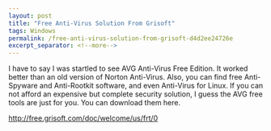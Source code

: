 ```yaml
---
layout: post
title: "Free Anti-Virus Solution From Grisoft"
tags: Windows
permalink: /free-anti-virus-solution-from-grisoft-d4d2ee24726e
excerpt_separator: <!--more-->
---
```


I have to say I was startled to see AVG Anti-Virus Free Edition. It worked better than an old version of Norton Anti-Virus. Also, you can find free Anti-Spyware and Anti-Rootkit software, and even Anti-Virus for Linux. If you can not afford an expensive but complete security solution, I guess the AVG free tools are just for you. You can download them here.

http://free.grisoft.com/doc/welcome/us/frt/0
<!--more-->